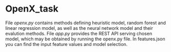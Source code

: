 # OpenX_task

File *openx.py* contains methods defining heuristic model, random forest and linear regression model, as well as the neural network model and their evalution methods. 
File *app.py* provides the REST API serving chosen model, which may be obtained by running the openx.py file. In features.json you can find the input feature values and model selection.
